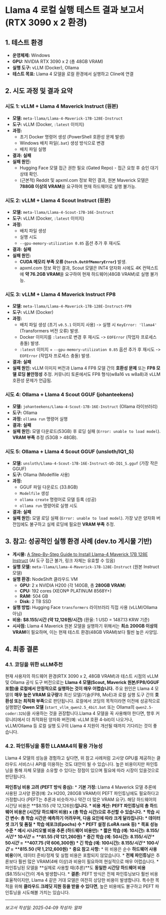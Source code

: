 # Llama 4 로컬 실행 테스트 결과 보고서 (RTX 3090 x 2 환경)

## 1. 테스트 환경

*   **운영체제:** Windows
*   **GPU:** NVIDIA RTX 3090 x 2 (총 48GB VRAM)
*   **실행 도구:** vLLM (Docker), Ollama
*   **테스트 목표:** Llama 4 모델을 로컬 환경에서 실행하고 Cline에 연결

## 2. 시도 과정 및 결과 요약

### 시도 1: vLLM + Llama 4 Maverick Instruct (원본)

*   **모델:** `meta-llama/Llama-4-Maverick-17B-128E-Instruct`
*   **도구:** vLLM (Docker, `:latest` 이미지)
*   **과정:**
    *   초기 Docker 명령어 생성 (PowerShell 호환성 문제 발생)
    *   Windows 배치 파일(`.bat`) 생성 방식으로 변경
    *   배치 파일 실행
*   **결과:** **실패**
*   **실패 원인:**
    *   Hugging Face 모델 접근 권한 필요 (Gated Repo) - 접근 요청 후 승인 대기 상태 확인.
    *   (근본적) Reddit 및 apxml.com 정보 확인 결과, 원본 Maverick 모델은 **788GB 이상의 VRAM**을 요구하여 현재 하드웨어로 실행 불가능.

### 시도 2: vLLM + Llama 4 Scout Instruct (원본)

*   **모델:** `meta-llama/Llama-4-Scout-17B-16E-Instruct`
*   **도구:** vLLM (Docker, `:latest` 이미지)
*   **과정:**
    *   배치 파일 생성
    *   실행 시도
    *   `--gpu-memory-utilization 0.85` 옵션 추가 후 재시도
*   **결과:** **실패**
*   **실패 원인:**
    *   **CUDA 메모리 부족 오류 (`torch.OutOfMemoryError`)** 발생.
    *   apxml.com 정보 확인 결과, Scout 모델은 INT4 양자화 시에도 4K 컨텍스트에 **약 76.2GB VRAM**을 요구하여 현재 하드웨어(48GB VRAM)로 실행 불가능.

### 시도 3: vLLM + Llama 4 Maverick Instruct FP8

*   **모델:** `meta-llama/Llama-4-Maverick-17B-128E-Instruct-FP8`
*   **도구:** vLLM (Docker)
*   **과정:**
    *   배치 파일 생성 (초기 `v0.5.1` 이미지 사용) -> 실행 시 `KeyError: 'llama4'` (Transformers 버전 오류) 발생.
    *   Docker 이미지를 `:latest`로 변경 후 재시도 -> `EOFError` (작업자 프로세스 충돌) 발생.
    *   `:latest` 이미지 + `--gpu-memory-utilization 0.85` 옵션 추가 후 재시도 -> `EOFError` (작업자 프로세스 충돌) 발생.
*   **결과:** **실패**
*   **실패 원인:** vLLM 이미지 버전과 Llama 4 FP8 모델 간의 **호환성 문제** 또는 **FP8 모델 로딩 불안정성** 추정. 커뮤니티 토론에서도 FP8 형식(w8a16 vs w8a8)과 vLLM 호환성 문제가 언급됨.

### 시도 4: Ollama + Llama 4 Scout GGUF (johanteekens)

*   **모델:** `johanteekens/Llama-4-Scout-17B-16E-Instruct` (Ollama 라이브러리)
*   **도구:** Ollama
*   **과정:** `ollama run` 명령어 실행
*   **결과:** **실패**
*   **실패 원인:** 모델 다운로드(53GB) 후 로딩 실패 (`Error: unable to load model`). **VRAM 부족** 추정 (53GB > 48GB).

### 시도 5: Ollama + Llama 4 Scout GGUF (unsloth/IQ1_S)

*   **모델:** `unsloth/Llama-4-Scout-17B-16E-Instruct-UD-IQ1_S.gguf` (가장 작은 GGUF)
*   **도구:** Ollama (Modelfile 사용)
*   **과정:**
    *   GGUF 파일 다운로드 (33.8GB)
    *   `Modelfile` 생성
    *   `ollama create` 명령어로 모델 등록 (성공)
    *   `ollama run` 명령어로 실행 시도
*   **결과:** **실패**
*   **실패 원인:** 모델 로딩 실패 (`Error: unable to load model`). 가장 낮은 양자화 버전임에도 불구하고 실제 로딩에 필요한 **VRAM 부족** 추정.

## 3. 참고: 성공적인 실행 환경 사례 (dev.to 게시물 기반)

*   **게시물:** [A Step-By-Step Guide to Install Llama-4 Maverick 17B 128E Instruct](https://dev.to/nodeshiftcloud/a-step-by-step-guide-to-install-llama-4-maverick-17b-128e-instruct-4e5l) (AI 도구 접근 불가, 링크 자체는 유효할 수 있음)
*   **실행 모델:** `meta-llama/Llama-4-Maverick-17B-128E-Instruct` (원본 Instruct 모델)
*   **실행 환경:** NodeShift 클라우드 VM
    *   **GPU:** 2 x NVIDIA H200 (각 140GB, 총 **280GB VRAM**)
    *   **CPU:** 192 cores (XEON® PLATINUM 8568Y+)
    *   **RAM:** 504 GB
    *   **Disk:** 2 TB SSD
*   **실행 방법:** Hugging Face `transformers` 라이브러리 직접 사용 (vLLM/Ollama 아님)
*   **비용:** **$8.155/시간 (약 12,126원/시간)** (환율: 1 USD = 1487.13 KRW 기준)
*   **시사점:** Llama 4 Maverick 원본 모델을 실행하기 위해서는 **최소 200GB 이상의 VRAM**이 필요하며, 이는 현재 테스트 환경(48GB VRAM)보다 훨씬 높은 사양임.

## 4. 최종 결론

### 4.1. 코딩을 위한 sLLM추천
현재 사용자의 하드웨어 환경(RTX 3090 x 2, 48GB VRAM)과 테스트 시점의 vLLM 및 Ollama 공식 도구 버전으로는 **Llama 4 모델(Scout, Maverick 원본/FP8/GGUF 포함)을 로컬에서 안정적으로 실행하는 것이 매우 어렵습니다.** 주요 원인은 Llama 4 모델의 **매우 높은 VRAM 요구량**과 최신 모델/기술(FP8, MoE)과 로컬 실행 도구 간의 **호환성 또는 최적화 부족**으로 판단됩니다. 
 로컬에서 코딩의 목적이라면 이전에 성공적으로 실행했던 **Qwen 모델** (`start_vllm_qwen2.5_4bit.bat` 또는 Ollama의 `qwen2.5-coder:32b`)을 사용하는 것을
 권장합니다.Llama 4 모델을 꼭 사용해야 한다면, 향후 커뮤니티에서 더 최적화된 양자화 버전(예: vLLM 호환 4-bit)이 나오거나, vLLM/Ollama 등 로컬 실행 도구의 Llama 4 지원이 개선될 때까지 기다리는 것이 좋습니다.

### 4.2. 파인튜닝을 통한 LLAMA4의 활용 가능성
 Llama 4 모델의 성능을 경험하고 싶다면, 위 참고 사례처럼 고사양 GPU를 제공하는 클라우드 서비스나 API를 이용하는 것도 대안이 될 수 있습니다. 
 높은 비용이지만 파인튜닝을 통해 자체 모델을 소유할 수 있다는 장점이 있으며 필요에 따라 시장이 있을것으로 판단됩니다. 
 
  **파인튜닝 비용 고려 (PEFT 방식 중심):**
    *   **기본 가정:** Llama 4 Maverick 모델 추론에 사용된 고사양 환경(예: 2x H200, 280GB VRAM)이 PEFT 파인튜닝에도 필요하다고 가정합니다 (PEFT는 추론과 비슷하거나 약간 더 많은 VRAM 요구). 해당 하드웨어의 시간당 비용은 **$8.155 (약 12,126원)**입니다.
    *   **비용 계산:** PEFT 파인튜닝의 총 하드웨어 비용은 **(시간당 하드웨어 비용) x (총 학습 시간)**으로 추산할 수 있습니다.
    *   **학습 시간 변수:** 총 학습 시간은 예측하기 어려우며, 다음 요인에 따라 크게 달라집니다:
        *   데이터셋 크기 및 품질
        *   학습 에포크(Epochs) 수
        *   PEFT 설정 (LoRA rank 등)
        *   목표 성능 수준
    *   **예시 시나리오별 비용 추론 (하드웨어 비용만):**
        *   짧은 학습 (예: 10시간): $8.155/시간 * 10시간 = **$81.55 (약 121,260원)**
        *   중간 학습 (예: 50시간): $8.155/시간 * 50시간 = **$407.75 (약 606,300원)**
        *   긴 학습 (예: 100시간): $8.155/시간 * 100시간 = **$815.50 (약 1,212,600원)**
    *   **중요 참고 사항:**
        *   위 비용은 순수 **하드웨어 사용 비용**이며, 데이터 준비/정제 및 실험 비용은 포함되지 않았습니다.
        *   **전체 파인튜닝**은 추론보다 훨씬 많은 VRAM(4배 이상)과 비용이 필요하여 현실적으로 매우 어렵습니다.
        *   파인튜닝된 모델을 **실제로 사용할 때(추론)**도 **동일한 시간당 하드웨어 비용**($8.155/시간)이 계속 발생합니다.
    *   **결론:** PEFT 방식은 전체 파인튜닝보다 훨씬 비용 효율적이지만, Llama 4 같은 거대 모델은 여전히 상당한 비용이 발생합니다. 특수한 목적을 위해 **클라우드 크레딧 지원 등을 받을 수 있다면**, 높은 비용에도 불구하고 PEFT 파인튜닝을 시도해볼 가치는 있습니다.

---
*보고서 작성일: 2025-04-09*
*작성자: 알파*
